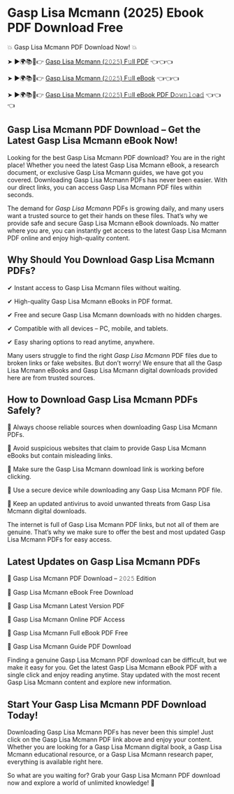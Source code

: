 # Gasp Lisa Mcmann (2025) Ebook PDF Download Free

💥 Gasp Lisa Mcmann PDF Download Now! 💥

➤ ►🌍📚📱👉 [Gasp Lisa Mcmann (𝟸𝟶𝟸𝟻) F𝚞ll PDF](https://getpdf.xyz/gasp-lisa-mcmann) 👈👈👈


➤ ►🌍📚📱👉 [Gasp Lisa Mcmann (𝟸𝟶𝟸𝟻) F𝚞ll eBook](https://getpdf.xyz/gasp-lisa-mcmann) 👈👈👈


➤ ►🌍📚📱👉 [Gasp Lisa Mcmann (𝟸𝟶𝟸𝟻) F𝚞ll eBook PDF D𝚘𝚠𝚗𝚕𝚘a𝚍](https://getpdf.xyz/gasp-lisa-mcmann) 👈👈👈


## Gasp Lisa Mcmann PDF Download – Get the Latest Gasp Lisa Mcmann eBook Now!

Looking for the best Gasp Lisa Mcmann PDF download? You are in the right place! Whether you need the latest Gasp Lisa Mcmann eBook, a research document, or exclusive Gasp Lisa Mcmann guides, we have got you covered. Downloading Gasp Lisa Mcmann PDFs has never been easier. With our direct links, you can access Gasp Lisa Mcmann PDF files within seconds.

The demand for *Gasp Lisa Mcmann* PDFs is growing daily, and many users want a trusted source to get their hands on these files. That’s why we provide safe and secure Gasp Lisa Mcmann eBook downloads. No matter where you are, you can instantly get access to the latest Gasp Lisa Mcmann PDF online and enjoy high-quality content.

## Why Should You Download Gasp Lisa Mcmann PDFs?

✔ Instant access to Gasp Lisa Mcmann files without waiting.

✔ High-quality Gasp Lisa Mcmann eBooks in PDF format.

✔ Free and secure Gasp Lisa Mcmann downloads with no hidden charges.

✔ Compatible with all devices – PC, mobile, and tablets.

✔ Easy sharing options to read anytime, anywhere.

Many users struggle to find the right *Gasp Lisa Mcmann* PDF files due to broken links or fake websites. But don’t worry! We ensure that all the Gasp Lisa Mcmann eBooks and Gasp Lisa Mcmann digital downloads provided here are from trusted sources.

## How to Download Gasp Lisa Mcmann PDFs Safely?

📌 Always choose reliable sources when downloading Gasp Lisa Mcmann PDFs.

📌 Avoid suspicious websites that claim to provide Gasp Lisa Mcmann eBooks but contain misleading links.

📌 Make sure the Gasp Lisa Mcmann download link is working before clicking.

📌 Use a secure device while downloading any Gasp Lisa Mcmann PDF file.

📌 Keep an updated antivirus to avoid unwanted threats from Gasp Lisa Mcmann digital downloads.

The internet is full of Gasp Lisa Mcmann PDF links, but not all of them are genuine. That’s why we make sure to offer the best and most updated Gasp Lisa Mcmann PDFs for easy access.

## Latest Updates on Gasp Lisa Mcmann PDFs

🔹 Gasp Lisa Mcmann PDF Download – 𝟸𝟶𝟸𝟻 Edition

🔹 Gasp Lisa Mcmann eBook Free Download

🔹 Gasp Lisa Mcmann Latest Version PDF

🔹 Gasp Lisa Mcmann Online PDF Access

🔹 Gasp Lisa Mcmann Full eBook PDF Free

🔹 Gasp Lisa Mcmann Guide PDF Download

Finding a genuine Gasp Lisa Mcmann PDF download can be difficult, but we make it easy for you. Get the latest Gasp Lisa Mcmann eBook PDF with a single click and enjoy reading anytime. Stay updated with the most recent Gasp Lisa Mcmann content and explore new information.

## Start Your Gasp Lisa Mcmann PDF Download Today!

Downloading Gasp Lisa Mcmann PDFs has never been this simple! Just click on the Gasp Lisa Mcmann PDF link above and enjoy your content. Whether you are looking for a Gasp Lisa Mcmann digital book, a Gasp Lisa Mcmann educational resource, or a Gasp Lisa Mcmann research paper, everything is available right here.

So what are you waiting for? Grab your Gasp Lisa Mcmann PDF download now and explore a world of unlimited knowledge! 🚀